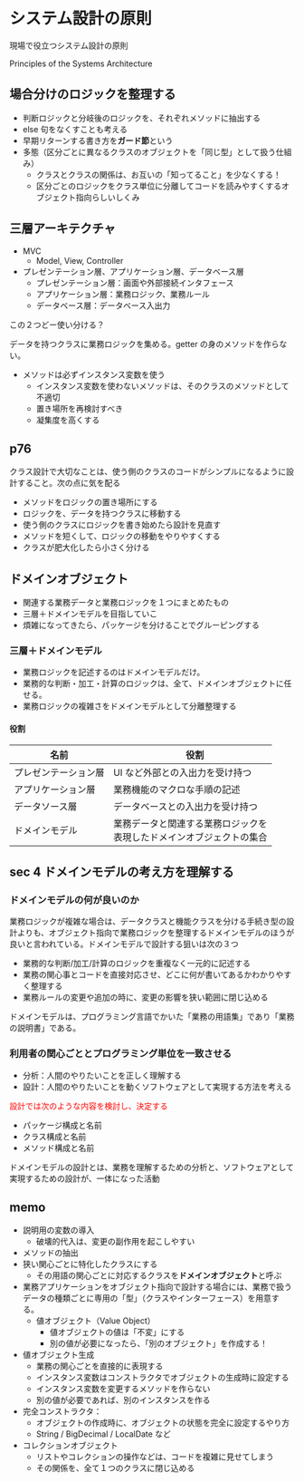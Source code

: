 # システム設計の原則
現場で役立つシステム設計の原則

Principles of the Systems Architecture

## 場合分けのロジックを整理する
- 判断ロジックと分岐後のロジックを、それぞれメソッドに抽出する
- else 句をなくすことも考える
- 早期リターンする書き方を**ガード節**という
- 多態（区分ごとに異なるクラスのオブジェクトを「同じ型」として扱う仕組み）
  - クラスとクラスの関係は、お互いの「知ってること」を少なくする！
  - 区分ごとのロジックをクラス単位に分離してコードを読みやすくするオブジェクト指向らしいしくみ

## 三層アーキテクチャ
- MVC
  - Model, View, Controller
- プレゼンテーション層、アプリケーション層、データベース層
  - プレゼンテーション層：画面や外部接続インタフェース
  - アプリケーション層：業務ロジック、業務ルール
  - データベース層：データベース入出力

この２つどー使い分ける？

データを持つクラスに業務ロジックを集める。getter の身のメソッドを作らない。

- メソッドは必ずインスタンス変数を使う
  - インスタンス変数を使わないメソッドは、そのクラスのメソッドとして不適切
  - 置き場所を再検討すべき
  - 凝集度を高くする

## p76
クラス設計で大切なことは、使う側のクラスのコードがシンプルになるように設計すること。次の点に気を配る

- メソッドをロジックの置き場所にする
- ロジックを、データを持つクラスに移動する
- 使う側のクラスにロジックを書き始めたら設計を見直す
- メソッドを短くして、ロジックの移動をやりやすくする
- クラスが肥大化したら小さく分ける

## ドメインオブジェクト
- 関連する業務データと業務ロジックを１つにまとめたもの
- 三層＋ドメインモデルを目指していこ
- 煩雑になってきたら、パッケージを分けることでグルーピングする

### 三層＋ドメインモデル
- 業務ロジックを記述するのはドメインモデルだけ。
- 業務的な判断・加工・計算のロジックは、全て、ドメインオブジェクトに任せる。
- 業務ロジックの複雑さをドメインモデルとして分離整理する

#### 役割
| 名前 |　役割 |
| --- | --- |
| プレゼンテーション層 | UI など外部との入出力を受け持つ |
| アプリケーション層 | 業務機能のマクロな手順の記述 |
| データソース層 | データベースとの入出力を受け持つ |
| ドメインモデル | 業務データと関連する業務ロジックを<br />表現したドメインオブジェクトの集合 |


## sec 4 ドメインモデルの考え方を理解する

### ドメインモデルの何が良いのか
業務ロジックが複雑な場合は、データクラスと機能クラスを分ける手続き型の設計よりも、オブジェクト指向で業務ロジックを整理するドメインモデルのほうが良いと言われている。ドメインモデルで設計する狙いは次の３つ

- 業務的な判断/加工/計算のロジックを重複なく一元的に記述する
- 業務の関心事とコードを直接対応させ、どこに何が書いてあるかわかりやすく整理する
- 業務ルールの変更や追加の時に、変更の影響を狭い範囲に閉じ込める

ドメインモデルは、プログラミング言語でかいた「業務の用語集」であり「業務の説明書」である。

### 利用者の関心ごととプログラミング単位を一致させる
- 分析：人間のやりたいことを正しく理解する
- 設計：人間のやりたいことを動くソフトウェアとして実現する方法を考える

<span style="color: red">設計では次のような内容を検討し、決定する</span>

- パッケージ構成と名前
- クラス構成と名前
- メソッド構成と名前

ドメインモデルの設計とは、業務を理解するための分析と、ソフトウェアとして実現するための設計が、一体になった活動




## memo
- 説明用の変数の導入
  - 破壊的代入は、変更の副作用を起こしやすい
- メソッドの抽出
- 狭い関心ごとに特化したクラスにする
  - その用語の関心ごとに対応するクラスを**ドメインオブジェクト**と呼ぶ
- 業務アプリケーションをオブジェクト指向で設計する場合には、業務で扱うデータの種類ごとに専用の「型」（クラスやインターフェース）を用意する。
  - 値オブジェクト（Value Object）
    - 値オブジェクトの値は「不変」にする
    - 別の値が必要になったら、「別のオブジェクト」を作成する！
- 値オブジェクト生成
  - 業務の関心ごとを直接的に表現する
  - インスタンス変数はコンストラクタでオブジェクトの生成時に設定する
  - インスタンス変数を変更するメソッドを作らない
  - 別の値が必要であれば、別のインスタンスを作る
- 完全コンストラクタ：
  - オブジェクトの作成時に、オブジェクトの状態を完全に設定するやり方
  - String / BigDecimal / LocalDate など
- コレクションオブジェクト
  - リストやコレクションの操作などは、コードを複雑に見せてしまう
  - その関係を、全て１つのクラスに閉じ込める


